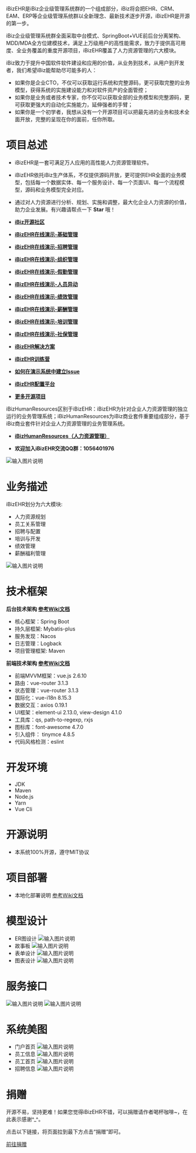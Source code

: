 iBizEHR是iBiz企业级管理系统群的一个组成部分，iBiz将会把EHR、CRM、EAM、ERP等企业级管理系统群以全新理念、最新技术逐步开源，iBizEHR是开源的第一步。

iBiz企业级管理系统群全面采取中台模式、SpringBoot+VUE前后台分离架构、MDD/MDA全方位建模技术，满足上万级用户的高性能需求，致力于提供高可用度、全业务覆盖的重度开源项目，iBizEHR覆盖了人力资源管理的六大模块。

iBiz致力于提升中国软件软件建设和应用的价值，从业务到技术，从用户到开发者，我们希望iBiz能帮助尽可能多的人：
* 如果你是企业CTO，不仅可以获取运行系统和完整源码，更可获取完整的业务模型，获得系统的实施建设能力和对软件资产的全面管控；
* 如果你是业务或者技术专家，你不仅可以获取全部的业务模型和完整源码，更可获取更强大的自动化实施能力，延伸强者的手臂；
* 如果你是一个初学者，我想从没有一个开源项目可以把最先进的业务和技术全面开放，完整的呈现在你的面前，任你所取。


# 项目总述
* iBizEHR是一套可满足万人应用的高性能人力资源管理软件。
* iBizEHR依托iBiz生产体系，不仅提供源码开放，更可提供EHR全面的业务模型，包括每一个数据实体、每一个服务设计、每一个页面UI、每一个流程模型，源码和业务模型完全对应。
* 通过对人力资源进行分析、规划、实施和调整，最大化企业人力资源的价值，助力企业发展。有兴趣请帮点一下 **Star** 哦！
* **[iBiz开源社区](https://www.ibizlab.cn)**
* **[iBizEHR在线演示-基础管理](http://ehr.ibizlab.cn)**
* **[iBizEHR在线演示-招聘管理](http://ehrpcm.ibizlab.cn)**
* **[iBizEHR在线演示-组织管理](http://ehrorm.ibizlab.cn)**
* **[iBizEHR在线演示-假勤管理](http://ehratt.ibizlab.cn)**
* **[iBizEHR在线演示-人员异动](http://ehrpcm2.ibizlab.cn)**
* **[iBizEHR在线演示-绩效管理](http://ehrpar.ibizlab.cn)**
* **[iBizEHR在线演示-薪酬管理](http://ehrsal.ibizlab.cn)**
* **[iBizEHR在线演示-培训管理](http://ehrtrm.ibizlab.cn)**
* **[iBizEHR在线演示-社保管理](http://ehrsoc.ibizlab.cn)**
* **[iBizEHR解决方案](http://demo.ibizlab.cn/ibizehr)**
* **[iBizEHR训练营](http://demo.ibizlab.cn/ibizehr_practice)**
* **[如何在演示系统中建立Issue](https://gitee.com/ibizlab/iBizEHR/wikis/pages?sort_id=2251813&doc_id=692797)**
* **[iBizEHR配置平台](http://mos.ibizlab.cn/mos/#/common_mosindex/srfkeys=C3D0D486-94AD-402E-A7DF-2E7D431D7C4E)**

* **[更多开源项目](https://gitee.com/ibizlab)**

iBizHumanResources区别于iBizEHR：iBizEHR为针对企业人力资源管理的独立运行的业务管理系统；iBizHumanResources为iBiz商业套件重要组成部分，基于iBiz商业套件针对企业人力资源管理的业务管理系统。
* **[iBizHumanResources（人力资源管理）](https://gitee.com/ibizlab/iBizHumanResources)**


* **欢迎加入iBizEHR交流QQ群：1056401976**

![输入图片说明](https://images.gitee.com/uploads/images/2020/0520/135506_3a2bca15_7580957.png "iBizEHR_QQ.png")


# 业务描述
iBizEHR划分为六大模块:
* 人力资源规划
* 员工关系管理
* 招聘与配置
* 培训与开发
* 绩效管理
* 薪酬福利管理

![输入图片说明](https://images.gitee.com/uploads/images/2020/0513/151506_9b82c34c_1181347.png "iBizEHR业务模块.png")


# 技术框架
**后台技术架构  [参考Wiki文档](https://gitee.com/ibizlab/iBizEHR/wikis/pages?sort_id=2231366&doc_id=692797)**
* 核心框架：Spring Boot
* 持久层框架: Mybatis-plus
* 服务发现：Nacos
* 日志管理：Logback
* 项目管理框架: Maven

**前端技术架构  [参考Wiki文档](https://gitee.com/ibizlab/iBizEHR/wikis/pages?sort_id=2231096&doc_id=692797)**
* 前端MVVM框架：vue.js 2.6.10
* 路由：vue-router 3.1.3
* 状态管理：vue-router 3.1.3
* 国际化：vue-i18n 8.15.3
* 数据交互：axios 0.19.1
* UI框架：element-ui 2.13.0, view-design 4.1.0
* 工具库：qs, path-to-regexp, rxjs
* 图标库：font-awesome 4.7.0
* 引入组件： tinymce 4.8.5
* 代码风格检测：eslint


# 开发环境
* JDK
* Maven
* Node.js
* Yarn
* Vue Cli


# 开源说明
* 本系统100%开源，遵守MIT协议


# 项目部署
* 本地化部署说明   [参考Wiki文档](https://gitee.com/ibizlab/iBizEHR/wikis/pages?sort_id=2234729&doc_id=692797)



# 模型设计
* ER图设计
![输入图片说明](https://images.gitee.com/uploads/images/2020/0513/205626_e5119d6c_1181347.png "ER图设计.png")
* 故事板
![输入图片说明](https://images.gitee.com/uploads/images/2020/0513/210421_a713a5a6_1181347.png "故事板.png")
* 表单设计
![输入图片说明](https://images.gitee.com/uploads/images/2020/0513/210711_0fe1582f_1181347.png "表单设计.png")
* 图表设计
![输入图片说明](https://images.gitee.com/uploads/images/2020/0513/210907_98be8d20_1181347.png "图表设计.png")



# 服务接口
![输入图片说明](https://images.gitee.com/uploads/images/2020/0531/192112_4357bcef_7580957.png "服务接口1.png")
![输入图片说明](https://images.gitee.com/uploads/images/2020/0531/192444_d494ec42_7580957.png "服务接口2.png")


# 系统美图
* 门户首页
![输入图片说明](https://images.gitee.com/uploads/images/2020/0519/093754_d6221095_7370452.png "门户首页.png")
* 员工信息
![输入图片说明](https://images.gitee.com/uploads/images/2020/0519/093820_a3bb8da8_7370452.png "员工信息.png")
* 员工首页
![输入图片说明](https://images.gitee.com/uploads/images/2020/0513/151506_91ff6a43_1181347.png "员工首页.png")
* 招聘信息
![输入图片说明](https://images.gitee.com/uploads/images/2020/0606/164508_6aae40e2_7580957.png "招聘信息.png")


# 捐赠
开源不易，坚持更难！如果您觉得iBizEHR不错，可以捐赠请作者喝杯咖啡~，在此表示感谢^_^。

点击以下链接，将页面拉到最下方点击“捐赠”即可。

[前往捐赠](https://gitee.com/ibizlab/iBizEHR)
